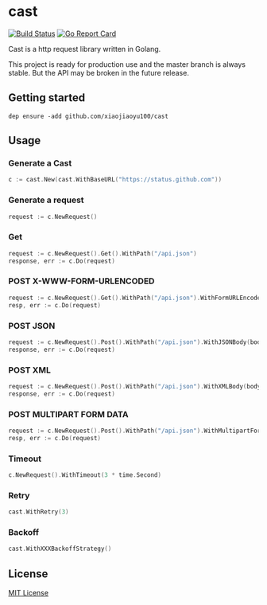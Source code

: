 # cast

[![Build Status](https://travis-ci.org/xiaojiaoyu100/cast.svg?branch=master)](https://travis-ci.org/xiaojiaoyu100/cast)
[![Go Report Card](https://goreportcard.com/badge/github.com/xiaojiaoyu100/cast)](https://goreportcard.com/report/github.com/xiaojiaoyu100/cast)

Cast is a http request library written in Golang.

This project is ready for production use and the master branch is always stable. But the API may be broken in the future release.

## Getting started

    dep ensure -add github.com/xiaojiaoyu100/cast
    
## Usage

### Generate a Cast

```go
c := cast.New(cast.WithBaseURL("https://status.github.com"))
```

### Generate a request

```go
request := c.NewRequest()
```

### Get


```go
request := c.NewRequest().Get().WithPath("/api.json")
response, err := c.Do(request)
```

### POST X-WWW-FORM-URLENCODED

```go
request := c.NewRequest().Get().WithPath("/api.json").WithFormURLEncodedBody(body)
resp, err := c.Do(request)
```

### POST JSON 

```go
request := c.NewRequest().Post().WithPath("/api.json").WithJSONBody(body)
response, err := c.Do(request)
```

### POST XML

```go
request := c.NewRequest().Post().WithPath("/api.json").WithXMLBody(body)
response, err := c.Do(request)
```

### POST MULTIPART FORM DATA

```go
request := c.NewRequest().Post().WithPath("/api.json").WithMultipartFormDataBody(formData)
resp, err := c.Do(request)
```

### Timeout

```go
c.NewRequest().WithTimeout(3 * time.Second)
```

### Retry

```go
cast.WithRetry(3)
```

### Backoff

```go
cast.WithXXXBackoffStrategy()
```

## License

[MIT License](LICENSE)



